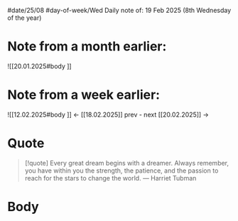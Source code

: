 
#date/25/08
#day-of-week/Wed
Daily note of: 19 Feb 2025 (8th Wednesday of the year)

# Note from a month earlier:
![[20.01.2025#body ]]

# Note from a week earlier:
![[12.02.2025#body ]]
 <- [[18.02.2025]] prev - next [[20.02.2025]] ->
# Quote

> [!quote] Every great dream begins with a dreamer. Always remember, you have within you the strength, the patience, and the passion to reach for the stars to change the world.
> — Harriet Tubman
# Body

